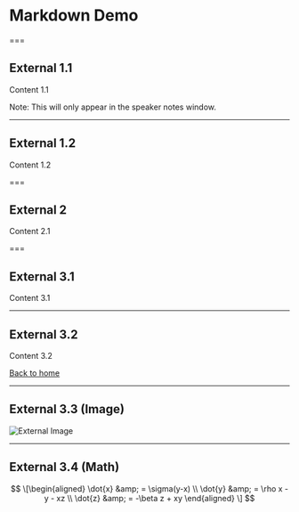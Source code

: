 # Markdown Demo

===

## External 1.1

Content 1.1

Note: This will only appear in the speaker notes window.

---

## External 1.2

Content 1.2

===

## External 2

Content 2.1

===

## External 3.1

Content 3.1

---

## External 3.2

Content 3.2

[Back to home](/#/markdown)

---

## External 3.3 (Image)

![External Image](https://s3.amazonaws.com/static.slid.es/logo/v2/slides-symbol-512x512.png)


---

## External 3.4 (Math)

$$ 
 \[\begin{aligned} \dot{x} &amp; = \sigma(y-x) \\ \dot{y} &amp; = \rho x - y -
  xz \\ \dot{z} &amp; = -\beta z + xy \end{aligned} \]
$$
